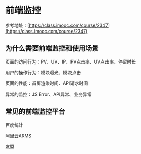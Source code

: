 # 前端监控

参考地址：[https://class.imooc.com/course/2347](https://class.imooc.com/course/2347)

## 为什么需要前端监控和使用场景

页面的访问行为：PV、UV、IP、PV点击率、UV点击率、停留时长

用户的操作行为：模块曝光、模块点击

页面的性能：首屏渲染时间、API请求时间

异常的监控：JS Error、API异常、业务异常

## 常见的前端监控平台

百度统计

阿里云ARMS

友盟
